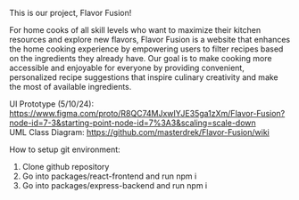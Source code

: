 This is our project, Flavor Fusion!  

For home cooks of all skill levels who want to maximize their kitchen resources and explore new flavors, Flavor Fusion is a website that enhances the home cooking experience by empowering users to filter recipes based on the ingredients they already have. Our goal is to make cooking more accessible and enjoyable for everyone by providing convenient, personalized recipe suggestions that inspire culinary creativity and make the most of available ingredients.  

UI Prototype (5/10/24): https://www.figma.com/proto/R8QC74MJxwIYJE35ga1zXm/Flavor-Fusion?node-id=7-3&starting-point-node-id=7%3A3&scaling=scale-down    
UML Class Diagram: https://github.com/masterdrek/Flavor-Fusion/wiki

How to setup git environment:
 1. Clone github repository
 2. Go into packages/react-frontend and run npm i
 3. Go into packages/express-backend and run npm i
